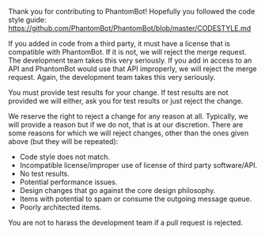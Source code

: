 Thank you for contributing to PhantomBot! Hopefully you followed the code style guide:
https://github.com/PhantomBot/PhantomBot/blob/master/CODESTYLE.md

If you added in code from a third party, it must have a license that is compatible with PhantomBot.  If it is not, we will reject the merge request.  The development team takes this very seriously.  If you add in access to an API and PhantomBot would use that API improperly, we will reject the merge request.  Again, the development team takes this very seriously.

You must provide test results for your change.  If test results are not provided we will either, ask you for test results or just reject the change.  

We reserve the right to reject a change for any reason at all.  Typically, we will provide a reason but if we do not, that is at our discretion.  There are some reasons for which we will reject changes, other than the ones given above (but they will be repeated):

- Code style does not match.
- Incompatible license/improper use of license of third party software/API.
- No test results.
- Potential performance issues.
- Design changes that go against the core design philosophy.
- Items with potential to spam or consume the outgoing message queue.
- Poorly architected items.

You are not to harass the development team if a pull request is rejected.  
